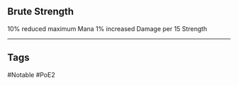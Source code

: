 ## Brute Strength
10% reduced maximum Mana
1% increased Damage per 15 Strength

---
## Tags
#Notable
#PoE2
